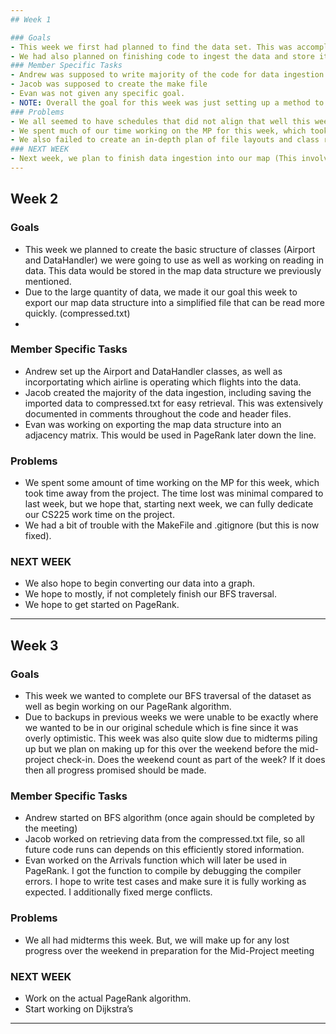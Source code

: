 ```yaml
---
## Week 1

### Goals
- This week we first had planned to find the data set. This was accomplished and can be found in the routes.csv file.
- We had also planned on finishing code to ingest the data and store it. This was not accomplished this week.
### Member Specific Tasks
- Andrew was supposed to write majority of the code for data ingestion.
- Jacob was supposed to create the make file
- Evan was not given any specific goal.
- NOTE: Overall the goal for this week was just setting up a method to ingest the code and finding the data. So, there was not much seperation of tasks planned out ahead of time.
### Problems
- We all seemed to have schedules that did not align that well this week specifically. 
- We spent much of our time working on the MP for this week, which took time away from the project. (this was in order to make next week better)
- We also failed to create an in-depth plan of file layouts and class responsibilities.
### NEXT WEEK
- Next week, we plan to finish data ingestion into our map (This involves setting up Airport and DataHandler classes). We also hope to begin converting our data into a graph and start working on our BFS traversal.
---
```


## Week 2
### Goals
- This week we planned to create the basic structure of classes (Airport and DataHandler) we were going to use as well as working on reading in data. This data would be stored in the map data structure we previously mentioned.
- Due to the large quantity of data, we made it our goal this week to export our map data structure into a simplified file that can be read more quickly. (compressed.txt)
-
### Member Specific Tasks
- Andrew set up the Airport and DataHandler classes, as well as incorportating which airline is operating which flights into the data. 
- Jacob created the majority of the data ingestion, including saving the imported data to compressed.txt for easy retrieval. This was extensively documented in comments throughout the code and header files.
- Evan was working on exporting the map data structure into an adjacency matrix. This would be used in PageRank later down the line.
### Problems
- We spent some amount of time working on the MP for this week, which took time away from the project. The time lost was minimal compared to last week, but we hope that, starting next week, we can fully dedicate our CS225 work time on the project. 
- We had a bit of trouble with the MakeFile and .gitignore (but this is now fixed).
### NEXT WEEK
- We also hope to begin converting our data into a graph.
- We hope to mostly, if not completely finish our BFS traversal.
- We hope to get started on PageRank.
---

## Week 3
### Goals
- This week we wanted to complete our BFS traversal of the dataset as well as begin working on our PageRank algorithm.
- Due to backups in previous weeks we were unable to be exactly where we wanted to be in our original schedule which is fine since it was overly optimistic. This week was also quite slow due to midterms piling up but we plan on making up for this over the weekend before the mid-project check-in. Does the weekend count as part of the week? If it does then all progress promised should be made.
### Member Specific Tasks
- Andrew started on BFS algorithm (once again should be completed by the meeting)
- Jacob worked on retrieving data from the compressed.txt file, so all future code runs can depends on this efficiently stored information.
- Evan worked on the Arrivals function which will later be used in PageRank. I got the function to compile by debugging the compiler errors. I hope to write test cases and make sure it is fully working as expected. I additionally fixed merge conflicts. 
### Problems
- We all had midterms this week. But, we will make up for any lost progress over the weekend in preparation for the Mid-Project meeting
### NEXT WEEK
- Work on the actual PageRank algorithm.
- Start working on Dijkstra’s

---